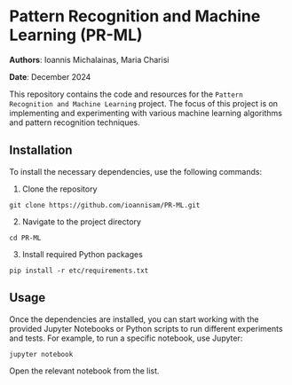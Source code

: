 # Pattern Recognition and Machine Learning (PR-ML) 

**Authors**: Ioannis Michalainas, Maria Charisi

**Date**: December 2024

This repository contains the code and resources for the `Pattern Recognition and Machine Learning` project. 
The focus of this project is on implementing and experimenting with various machine learning algorithms and pattern recognition techniques. 

## Installation
To install the necessary dependencies, use the following commands: 
1. Clone the repository 
```
git clone https://github.com/ioannisam/PR-ML.git 
```
2. Navigate to the project directory
```
cd PR-ML 
```
3. Install required Python packages 
```
pip install -r etc/requirements.txt 
```

## Usage
Once the dependencies are installed, you can start working with the provided Jupyter Notebooks or Python scripts to run different experiments and tests. For example, to run a specific notebook, use Jupyter:
```
jupyter notebook
```
Open the relevant notebook from the list. 
